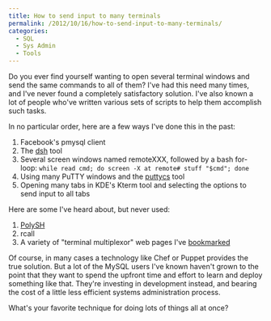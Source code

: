 ```yaml
---
title: How to send input to many terminals
permalink: /2012/10/16/how-to-send-input-to-many-terminals/
categories:
  - SQL
  - Sys Admin
  - Tools
---
```

Do you ever find yourself wanting to open several terminal windows and send the same commands to all of them? I've had this need many times, and I've never found a completely satisfactory solution. I've also known a lot of people who've written various sets of scripts to help them accomplish such tasks.

In no particular order, here are a few ways I've done this in the past:

1.  Facebook's pmysql client
2.  The [dsh][1] tool
3.  Several screen windows named remoteXXX, followed by a bash for-loop: `while read cmd; do screen -X at remote# stuff "$cmd"; done`
4.  Using many PuTTY windows and the [puttycs][2] tool
5.  Opening many tabs in KDE's Kterm tool and selecting the options to send input to all tabs

Here are some I've heard about, but never used:

1.  [PolySH][3]
2.  rcall
3.  A variety of "terminal multiplexor" web pages I've [bookmarked][4]

Of course, in many cases a technology like Chef or Puppet provides the true solution. But a lot of the MySQL users I've known haven't grown to the point that they want to spend the upfront time and effort to learn and deploy something like that. They're investing in development instead, and bearing the cost of a little less efficient systems administration process.

What's your favorite technique for doing lots of things all at once?

 [1]: http://www.netfort.gr.jp/~dancer/software/dsh.html.en
 [2]: http://www.millardsoftware.com/puttycs
 [3]: http://guichaz.free.fr/polysh/
 [4]: http://delicious.com/xaprb/terminal+multiplexor
